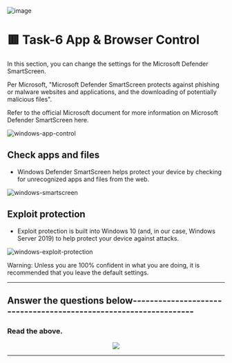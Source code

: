 ![image](https://user-images.githubusercontent.com/94435318/162138207-3af8650f-0685-4602-b1c5-785412c5225c.png)

# 🟥 Task-6 App & Browser Control

In this section, you can change the settings for the Microsoft Defender SmartScreen.

Per Microsoft, "Microsoft Defender SmartScreen protects against phishing or malware websites and applications, and the downloading of potentially malicious files".

Refer to the official Microsoft document for more information on Microsoft Defender SmartScreen here. 

![windows-app-control](https://user-images.githubusercontent.com/94435318/162144168-5cd3de67-a570-46ac-b65b-477c5692e755.png)

## Check apps and files

- Windows Defender SmartScreen helps protect your device by checking for unrecognized apps and files from the web. 

![windows-smartscreen](https://user-images.githubusercontent.com/94435318/162144233-30150b7c-1803-4e7e-8115-0adbf54b88e8.png)


## Exploit protection

- Exploit protection is built into Windows 10 (and, in our case, Windows Server 2019) to help protect your device against attacks. 

![windows-exploit-protection](https://user-images.githubusercontent.com/94435318/162144301-0c3ea0fd-1354-4e29-a0b0-000ebf7f1d03.png)

Warning: Unless you are 100% confident in what you are doing, it is recommended that you leave the default settings. 

-----------------------------------------------------------------------------------------------

Answer the questions below-----------------------------------------------------------------
--

### Read the above.

<p align="center">
  <img src="https://user-images.githubusercontent.com/94435318/161687394-218a79b1-ce0d-49f2-8dfb-53600bdbed33.png">
</p>

--------------------------------------------------------------------------------------------
